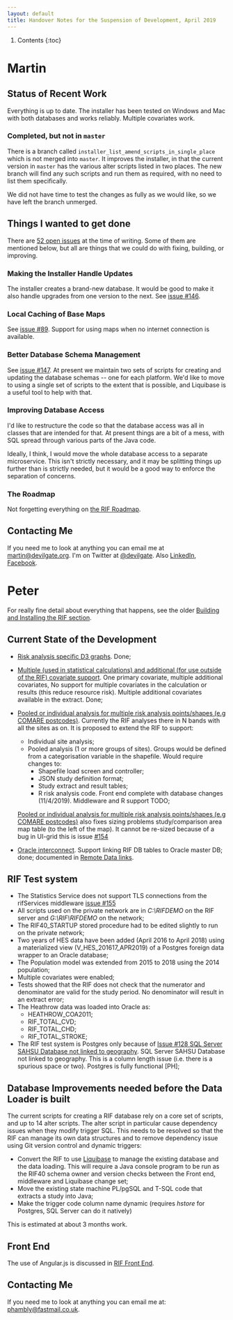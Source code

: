 ```yaml
---
layout: default
title: Handover Notes for the Suspension of Development, April 2019
---
```


1. Contents
{:toc}

# Martin

## Status of Recent Work

Everything is up to date. The installer has been tested on Windows and Mac with both databases and works reliably. Multiple covariates work.

### Completed, but not in `master`

There is a branch called `installer_list_amend_scripts_in_single_place` which is not merged into `master`. It improves the installer, in that the current version in `master` has the various alter scripts listed in two places. The new branch will find any such scripts and run them as required, with no need to list them specifically.

We did not have time to test the changes as fully as we would like, so we have left the branch unmerged.

## Things I wanted to get done

There are [52 open issues](https://github.com/smallAreaHealthStatisticsUnit/rapidInquiryFacility/issues) at the time of writing. Some of them are mentioned below, but all are things that we could do with fixing, building, or improving.

### Making the Installer Handle Updates

The installer creates a brand-new database. It would be good to make it also handle upgrades from one version to the next. See [issue #146](https://github.com/smallAreaHealthStatisticsUnit/rapidInquiryFacility/issues/146).

### Local Caching of Base Maps

See [issue #89](https://github.com/smallAreaHealthStatisticsUnit/rapidInquiryFacility/issues/89). Support for using maps when no internet connection is available.

### Better Database Schema Management

See [issue #147](https://github.com/smallAreaHealthStatisticsUnit/rapidInquiryFacility/issues/147). At present we maintain two sets of scripts for creating and updating the database schemas -- one for each platform. We'd like to move to using a single set of scripts to the extent that is possible, and Liquibase is a useful tool to help with that.

### Improving Database Access

I'd like to restructure the code so that the database access was all in classes that are intended for that. At present things are a bit of a mess, with SQL spread through various parts of the Java code.

Ideally, I think, I would move the whole database access to a separate microservice. This isn't strictly necessary, and it may be splitting things up further than is strictly needed, but it would be a good way to enforce the separation of concerns.

### The Roadmap

Not forgetting everything on [the RIF Roadmap](https://trello.com/b/CTTtyxJR/the-rif-roadmap).

## Contacting Me

If you need me to look at anything you can email me at <martin@devilgate.org>. I'm on Twitter at [@devilgate](https://twitter.com/devilgate). Also [LinkedIn](https://www.linkedin.com/in/martinmccallion/?originalSubdomain=uk), [Facebook](http://www.facebook.com/martin.mccallion).

# Peter

For really fine detail about everything that happens, see the older 
[Building and Installing the RIF section](../introduction/building-and-installation).

## Current State of the Development

   * [Risk analysis specific D3 graphs](https://github.com/smallAreaHealthStatisticsUnit/rapidInquiryFacility/issues/127). Done;
   * [Multiple (used in statistical calculations) and additional (for use outside of the RIF) covariate support](https://github.com/smallAreaHealthStatisticsUnit/rapidInquiryFacility/issues/124). One primary 
      covariate, multiple additional covariates, No support for multiple covariates in the calculation or results 
     (this reduce resource risk). Multiple additional covariates available in the extract. Done;
   * [Pooled or individual analysis for multiple risk analysis points/shapes (e.g COMARE postcodes)](https://github.com/smallAreaHealthStatisticsUnit/rapidInquiryFacility/issues/129).
     Currently the RIF analyses there in N bands with all the sites as on. It is proposed to extend the RIF to support:
     * Individual site analysis;
     * Pooled analysis (1 or more groups of sites). Groups would be defined from a categorisation variable in the shapefile. Would require 
	   changes to:
       * Shapefile load screen and controller;
       * JSON study definition format;  
       * Study extract and result tables;
	   * R risk analysis code.
	 Front end complete with database changes (11/4/2019). Middleware and R support TODO;
	 
	 [Pooled or individual analysis for multiple risk analysis points/shapes (e.g COMARE postcodes)](https://github.com/smallAreaHealthStatisticsUnit/rapidInquiryFacility/issues/129) 
     also fixes sizing problems study/comparison area map table (to the left of the map). It cannot be re-sized because
     of a bug in UI-grid this is issue [#154](https://github.com/smallAreaHealthStatisticsUnit/rapidInquiryFacility/issues/154)

   * [Oracle interconnect](https://github.com/smallAreaHealthStatisticsUnit/rapidInquiryFacility/issues/126). 
     Support linking RIF DB tables to Oracle master DB; done; documented in 
	 [Remote Data links](https://smallareahealthstatisticsunit.github.io/rapidInquiryFacility/rifDatabase/DataLoaderData/DataLoading#remote-data-links).
	
## RIF Test system

* The Statistics Service does not support TLS connections from the rifServices middleware 
  [issue #155](https://github.com/smallAreaHealthStatisticsUnit/rapidInquiryFacility/issues/155)
* All scripts used on the private network are in *C:\RIFDEMO* on the RIF server and *G:\RIF\RIFDEMO* on the
  network;
* The RIF40_STARTUP stored procedure had to be edited slightly to run on the private network;
* Two years of HES data have been added (April 2016 to April 2018) using a materialized view 
  (V_HES_201617_APR2019) of a Postgres foreign data wrapper to an Oracle database;
* The Population model was extended from 2015 to 2018 using the 2014 population;
* Multiple covariates were enabled;
* Tests showed that the RIF does not check that the numerator and denominator are valid for the study period. No 
  denominator will result in an extract error;
* The Heathrow data was loaded into Oracle as: 
  * HEATHROW_COA2011;
  * RIF_TOTAL_CVD;
  * RIF_TOTAL_CHD;
  * RIF_TOTAL_STROKE;
* The RIF test system is Postgres only because of 
  [Issue #128 SQL Server SAHSU Database not linked to geography](https://github.com/smallAreaHealthStatisticsUnit/rapidInquiryFacility/issues/128). 
  SQL Server SAHSU Database not linked to geography. This is a column length issue (i.e. there is a spurious space or two). Postgres is 
  fully functional [PH];
  
## Database Improvements needed before the Data Loader is built

The current scripts for creating a RIF database rely on a core set of scripts, and up to 14 alter scripts. The 
alter script in particular cause dependency issues when they modify trigger SQL. This needs to be resolved so 
that the RIF can manage its own data structures and to remove dependency issue using Git version control and 
dynamic triggers:

* Convert the RIF to use [Liquibase](https://www.liquibase.org/) to manage the existing database and the 
  data loading. This will require a Java console program to be run as the RIF40 schema owner and version 
  checks between the Front end, middleware and Liquibase change set;
* Move the existing state machine PL/pgSQL and T-SQL code that extracts a study into Java;
* Make the trigger code column name dynamic (requires *hstore* for Postgres, SQL Server can do it natively)

This is estimated at about 3 months work.

## Front End

The use of Angular.js is discussed in [RIF Front End](../rifWebApplication/rifFrontEnd.html).

## Contacting Me

If you need me to look at anything you can email me at: <phambly@fastmail.co.uk>. 
